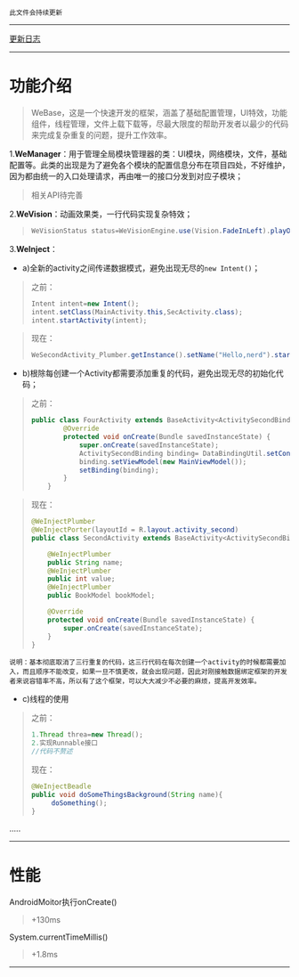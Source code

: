 `此文件会持续更新`

-------------------

[更新日志](update_log.md)



-------------------------------



# 功能介绍

> WeBase，这是一个快速开发的框架，涵盖了基础配置管理，UI特效，功能组件，线程管理，文件上载下载等，尽最大限度的帮助开发者以最少的代码来完成复杂重复的问题，提升工作效率。

1.**WeManager**：用于管理全局模块管理器的类：UI模块，网络模块，文件，基础配置等。此类的出现是为了避免各个模块的配置信息分布在项目四处，不好维护，因为都由统一的入口处理请求，再由唯一的接口分发到对应子模块；

> 相关API待完善

2.**WeVision**：动画效果类，一行代码实现复杂特效；

> ```java
> WeVisionStatus status=WeVisionEngine.use(Vision.FadeInLeft).playOn(targetView);
> ```
>
> 

3.**WeInject**：

- a)全新的activity之间传递数据模式，避免出现无尽的`new Intent()`；

> 之前：
>
> ```java
> Intent intent=new Intent();
> intent.setClass(MainActivity.this,SecActivity.class);
> intent.startActivity(intent);
> ```

> 现在：
>
> ```java
> WeSecondActivity_Plumber.getInstance().setName("Hello,nerd").startForResult(this,0x11);
> ```

- b)根除每创建一个Activity都需要添加重复的代码，避免出现无尽的初始化代码；

> 之前：
>
> ```java
> public class FourActivity extends BaseActivity<ActivitySecondBinding, MainViewModel> {
>         @Override
>         protected void onCreate(Bundle savedInstanceState) {
>             super.onCreate(savedInstanceState);
>             ActivitySecondBinding binding= DataBindingUtil.setContentView(this,R.layout.activity_second);
>             binding.setViewModel(new MainViewModel());
>             setBinding(binding);
>         }
>     }
> ```
>
> 

> 现在：
>
> ```java
> @WeInjectPlumber
> @WeInjectPorter(layoutId = R.layout.activity_second)
> public class SecondActivity extends BaseActivity<ActivitySecondBinding, MainViewModel> {
>
>     @WeInjectPlumber
>     public String name;
>     @WeInjectPlumber
>     public int value;
>     @WeInjectPlumber
>     public BookModel bookModel;
>
>     @Override
>     protected void onCreate(Bundle savedInstanceState) {
>         super.onCreate(savedInstanceState);
>     }
> }
> ```
>

`说明：基本彻底取消了三行重复的代码，这三行代码在每次创建一个activity的时候都需要加入，而且顺序不能改变，如果一旦不慎更改，就会出现问题，因此对刚接触数据绑定框架的开发者来说容错率不高，所以有了这个框架，可以大大减少不必要的麻烦，提高开发效率。`

- c)线程的使用

> 之前：
>
> ```java
> 1.Thread threa=new Thread();
> 2.实现Runnable接口
> //代码不赘述
> ```
>
> 现在：
>
> ```java
> @WeInjectBeadle
> public void doSomeThingsBackground(String name){
>      doSomething();
> }
> ```

.....



------

# 性能

AndroidMoitor执行onCreate()

> +130ms

System.currentTimeMillis()

> +1.8ms

------

